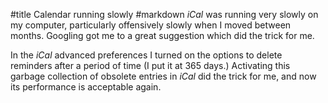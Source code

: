#title Calendar running slowly
#markdown
*iCal* was running very slowly on my computer, particularly offensively slowly when I moved between months.  Googling got me to a great suggestion which did the trick for me.

In the *iCal* advanced preferences I turned on the options to delete reminders after a period of time (I put it at 365 days.)  Activating this garbage collection of obsolete entries in *iCal* did the trick for me, and now its performance is acceptable again.
